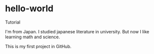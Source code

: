 # hello-world
Tutorial

I'm from Japan. 
I studied japanese literature in university.
But now I like learning math and science.

This is my first project in GitHub.
